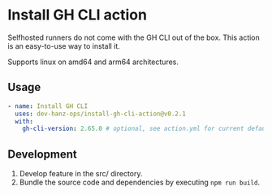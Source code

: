 # Install GH CLI action

Selfhosted runners do not come with the GH CLI out of the box. This action is an easy-to-use way to install it.

Supports linux on amd64 and arm64 architectures.

## Usage

```yaml
- name: Install GH CLI
  uses: dev-hanz-ops/install-gh-cli-action@v0.2.1
  with:
    gh-cli-version: 2.65.0 # optional, see action.yml for current default
```

## Development

1. Develop feature in the src/ directory.
1. Bundle the source code and dependencies by executing `npm run build`.
